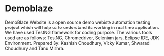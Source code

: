 # Demoblaze
DemoBlaze Website is a open source demo webiste automation testing project which will help us to understand its working in real time application. We have used TestNG framework for coding purpose.
The various tools used are as follows: TestNG, Chromedriver, Selenium jars, Eclipse IDE, JDK Environment.
Prepared By: Kashish Choudhury, Vicky Kumar, Shwarad Choudhury and Tanu Mishra.
